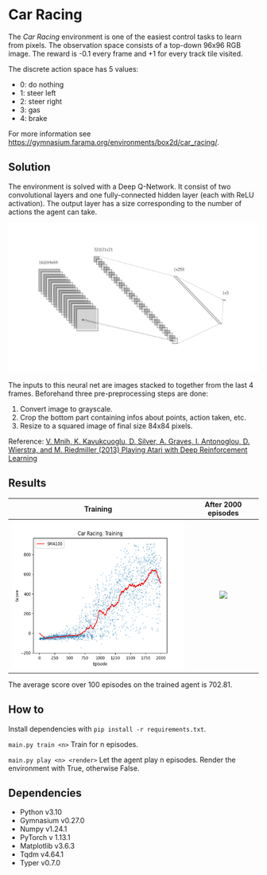 # Car Racing

The *Car Racing* environment is one of the easiest control tasks to learn from pixels. The observation space consists of a top-down 96x96 RGB image. The reward is -0.1 every frame and +1 for every track tile visited.

The discrete action space has 5 values:
- 0: do nothing
- 1: steer left
- 2: steer right
- 3: gas
- 4: brake

For more information see https://gymnasium.farama.org/environments/box2d/car_racing/.


## Solution

The environment is solved with a Deep Q-Network. It consist of two convolutional layers and one fully-connected hidden layer (each with ReLU activation). The output layer has a size corresponding to the number of actions the agent can take.

<p align="center"><img src="img/racing_net.png?raw=true" height="300"></p>

The inputs to this neural net are images stacked to together from the last 4 frames. Beforehand three pre-preprocessing steps are done:
1. Convert image to grayscale.
2. Crop the bottom part containing infos about points, action taken, etc.
3. Resize to a squared image of final size 84x84 pixels.

Reference: [V. Mnih, K. Kavukcuoglu, D. Silver, A. Graves, I. Antonoglou, D. Wierstra, and M. Riedmiller (2013) Playing Atari with Deep Reinforcement Learning](https://arxiv.org/abs/1312.5602)


## Results

| Training                                                    | After 2000 episodes                                |
|:-----------------------------------------------------------:|:--------------------------------------------------:|
| <img src="img/dqn_training.png?raw=true" height="300">      | <img src="img/dqn.gif?raw=true" height="300">      |


The average score over 100 episodes on the trained agent is 702.81.


## How to

Install dependencies with `pip install -r requirements.txt`.

`main.py train <n>` Train for n episodes.

`main.py play <n> <render>` Let the agent play n episodes. Render the environment with True, otherwise False.


## Dependencies

- Python v3.10
- Gymnasium v0.27.0
- Numpy v1.24.1
- PyTorch v 1.13.1
- Matplotlib v3.6.3
- Tqdm v4.64.1
- Typer v0.7.0
